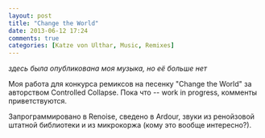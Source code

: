 ```yaml
---
layout: post
title: "Change the World"
date: 2013-06-12 17:24
comments: true
categories: [Katze von Ulthar, Music, Remixes]
---
```


_здесь была опубликована моя музыка, но её больше нет_

Моя работа для конкурса ремиксов на песенку "Change the World" за авторством Controlled Collapse. Пока что -- work in progress, комменты приветствуются.

Запрограммировано в Renoise, сведено в Ardour, звуки из ренойзовой штатной библиотеки и из микрокоржа (кому это вообще интересно?).

